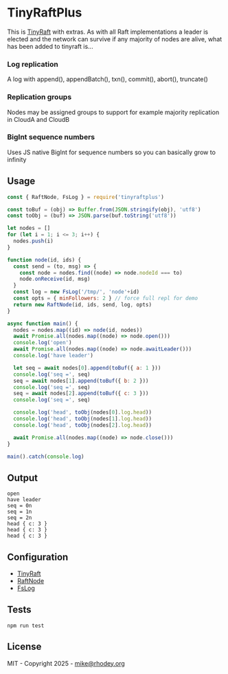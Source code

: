 # TinyRaftPlus
This is [TinyRaft](https://www.npmjs.com/package/tinyraft) with extras. As with all Raft implementations a leader is elected and the network can survive if any majority of nodes are alive, what has been added to tinyraft is...

### Log replication
A log with append(), appendBatch(), txn(), commit(), abort(), truncate()

### Replication groups
Nodes may be assigned groups to support for example majority replication in CloudA and CloudB

### BigInt sequence numbers
Uses JS native BigInt for sequence numbers so you can basically grow to infinity

## Usage
```js
const { RaftNode, FsLog } = require('tinyraftplus')

const toBuf = (obj) => Buffer.from(JSON.stringify(obj), 'utf8')
const toObj = (buf) => JSON.parse(buf.toString('utf8'))

let nodes = []
for (let i = 1; i <= 3; i++) {
  nodes.push(i)
}

function node(id, ids) {
  const send = (to, msg) => {
    const node = nodes.find((node) => node.nodeId === to)
    node.onReceive(id, msg)
  }
  const log = new FsLog('/tmp/', 'node'+id)
  const opts = { minFollowers: 2 } // force full repl for demo
  return new RaftNode(id, ids, send, log, opts)
}

async function main() {
  nodes = nodes.map((id) => node(id, nodes))
  await Promise.all(nodes.map((node) => node.open()))
  console.log('open')
  await Promise.all(nodes.map((node) => node.awaitLeader()))
  console.log('have leader')

  let seq = await nodes[0].append(toBuf({ a: 1 }))
  console.log('seq =', seq)
  seq = await nodes[1].append(toBuf({ b: 2 }))
  console.log('seq =', seq)
  seq = await nodes[2].append(toBuf({ c: 3 }))
  console.log('seq =', seq)

  console.log('head', toObj(nodes[0].log.head))
  console.log('head', toObj(nodes[1].log.head))
  console.log('head', toObj(nodes[2].log.head))

  await Promise.all(nodes.map((node) => node.close()))
}

main().catch(console.log)
```

## Output
```
open
have leader
seq = 0n
seq = 1n
seq = 2n
head { c: 3 }
head { c: 3 }
head { c: 3 }
```

## Configuration
+ [TinyRaft](https://www.npmjs.com/package/tinyraft)
+ [RaftNode](https://github.com/rhodey/tinyraftplus/blob/master/index.js#L17)
+ [FsLog](https://github.com/rhodey/tinyraftplus/blob/master/index.js#L227)

## Tests
```
npm run test
```

## License
MIT - Copyright 2025 - mike@rhodey.org
